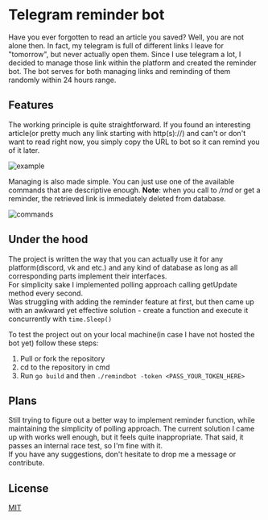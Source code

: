 # Telegram reminder bot

Have you ever forgotten to read an article you saved? Well, you are not alone then.
In fact, my telegram is full of different links I leave for "tomorrow", but never actually open them. Since I use telegram a lot, I decided to manage those link within the platform and created the reminder bot. The bot serves for both managing links and reminding of them randomly within 24 hours range.

## Features
The working principle is quite straightforward. If you found an interesting article(or pretty much any link starting with http(s)://) and can't or don't want to read right now, you simply copy the URL to bot so it can remind you of it later. 

![example](https://user-images.githubusercontent.com/101587881/163728629-67e7a409-7dc6-4d23-b87a-5f76b3822fe1.png)


Managing is also made simple. You can just use one of the available commands that are descriptive enough. 
**Note**: when you call to */rnd* or get a reminder, the retrieved link is immediately deleted from database. 

![commands](https://user-images.githubusercontent.com/101587881/163728644-a515b147-14e7-4517-8e12-ddeaf64d9a0a.png)
## Under the hood
The project is written the way that you can actually use it for any platform(discord, vk and etc.) and any kind of database as long as all corresponding parts implement their interfaces.  
For simplicity sake I implemented polling approach calling getUpdate method every second.  
Was struggling with adding the reminder feature at first, but then came up with an awkward yet effective solution - create a function and execute it concurrently with `time.Sleep()`

To test the project out on your local machine(in case I have not hosted the bot yet) follow these steps:  
1) Pull or fork the repository  
2) cd to the repository in cmd  
3) Run `go build` and then `./remindbot -token <PASS_YOUR_TOKEN_HERE>`


## Plans
Still trying to figure out a better way to implement reminder function, while maintaining the simplicity of polling approach. The current solution I came up with works well enough, but it feels quite inappropriate. That said, it passes an internal race test, so I'm fine with it.  
If you have any suggestions, don't hesitate to drop me a message or contribute.

## License
[MIT](https://choosealicense.com/licenses/mit/)
